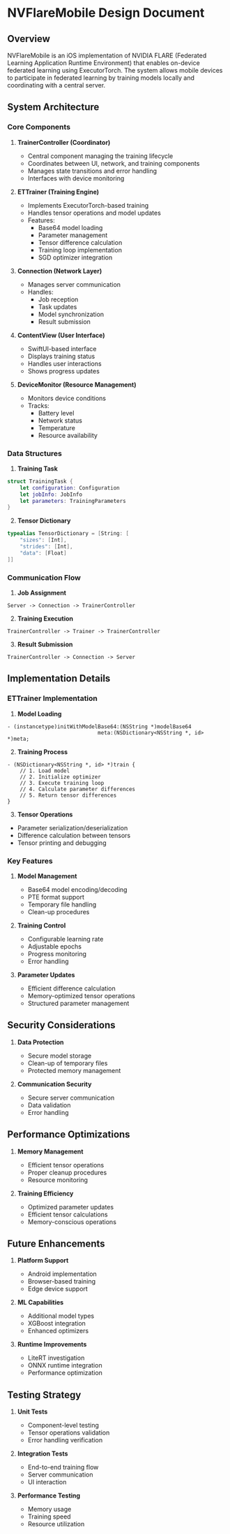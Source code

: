 # NVFlareMobile Design Document

## Overview
NVFlareMobile is an iOS implementation of NVIDIA FLARE (Federated Learning Application Runtime Environment) that enables on-device federated learning using ExecutorTorch. The system allows mobile devices to participate in federated learning by training models locally and coordinating with a central server.

## System Architecture

### Core Components

1. **TrainerController (Coordinator)**
   - Central component managing the training lifecycle
   - Coordinates between UI, network, and training components
   - Manages state transitions and error handling
   - Interfaces with device monitoring

2. **ETTrainer (Training Engine)**
   - Implements ExecutorTorch-based training
   - Handles tensor operations and model updates
   - Features:
     - Base64 model loading
     - Parameter management
     - Tensor difference calculation
     - Training loop implementation
     - SGD optimizer integration

3. **Connection (Network Layer)**
   - Manages server communication
   - Handles:
     - Job reception
     - Task updates
     - Model synchronization
     - Result submission

4. **ContentView (User Interface)**
   - SwiftUI-based interface
   - Displays training status
   - Handles user interactions
   - Shows progress updates

5. **DeviceMonitor (Resource Management)**
   - Monitors device conditions
   - Tracks:
     - Battery level
     - Network status
     - Temperature
     - Resource availability

### Data Structures

1. **Training Task**
```swift
struct TrainingTask {
    let configuration: Configuration
    let jobInfo: JobInfo
    let parameters: TrainingParameters
}
```

2. **Tensor Dictionary**
```swift
typealias TensorDictionary = [String: [
    "sizes": [Int],
    "strides": [Int],
    "data": [Float]
]]
```

### Communication Flow

1. **Job Assignment**
```
Server -> Connection -> TrainerController
```

2. **Training Execution**
```
TrainerController -> Trainer -> TrainerController
```

3. **Result Submission**
```
TrainerController -> Connection -> Server
```

## Implementation Details

### ETTrainer Implementation

1. **Model Loading**
```objc
- (instancetype)initWithModelBase64:(NSString *)modelBase64
                             meta:(NSDictionary<NSString *, id> *)meta;
```

2. **Training Process**
```objc
- (NSDictionary<NSString *, id> *)train {
    // 1. Load model
    // 2. Initialize optimizer
    // 3. Execute training loop
    // 4. Calculate parameter differences
    // 5. Return tensor differences
}
```

3. **Tensor Operations**
- Parameter serialization/deserialization
- Difference calculation between tensors
- Tensor printing and debugging

### Key Features

1. **Model Management**
   - Base64 model encoding/decoding
   - PTE format support
   - Temporary file handling
   - Clean-up procedures

2. **Training Control**
   - Configurable learning rate
   - Adjustable epochs
   - Progress monitoring
   - Error handling

3. **Parameter Updates**
   - Efficient difference calculation
   - Memory-optimized tensor operations
   - Structured parameter management

## Security Considerations

1. **Data Protection**
   - Secure model storage
   - Clean-up of temporary files
   - Protected memory management

2. **Communication Security**
   - Secure server communication
   - Data validation
   - Error handling

## Performance Optimizations

1. **Memory Management**
   - Efficient tensor operations
   - Proper cleanup procedures
   - Resource monitoring

2. **Training Efficiency**
   - Optimized parameter updates
   - Efficient tensor calculations
   - Memory-conscious operations

## Future Enhancements

1. **Platform Support**
   - Android implementation
   - Browser-based training
   - Edge device support

2. **ML Capabilities**
   - Additional model types
   - XGBoost integration
   - Enhanced optimizers

3. **Runtime Improvements**
   - LiteRT investigation
   - ONNX runtime integration
   - Performance optimization

## Testing Strategy

1. **Unit Tests**
   - Component-level testing
   - Tensor operations validation
   - Error handling verification

2. **Integration Tests**
   - End-to-end training flow
   - Server communication
   - UI interaction

3. **Performance Testing**
   - Memory usage
   - Training speed
   - Resource utilization 